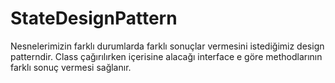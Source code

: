 # StateDesignPattern
Nesnelerimizin farklı durumlarda farklı sonuçlar vermesini istediğimiz design patterndir. 
Class çağırılırken içerisine alacağı interface e göre methodlarının farklı sonuç vermesi sağlanır.
